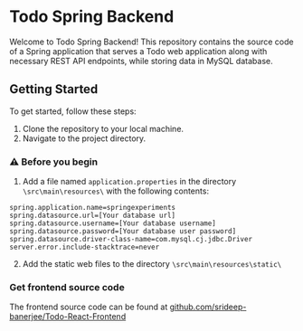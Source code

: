 # Todo Spring Backend

Welcome to Todo Spring Backend! This repository contains the source code of a Spring application that serves a Todo web application along with necessary REST API endpoints, while storing data in MySQL database.

## Getting Started

To get started, follow these steps:

1. Clone the repository to your local machine.
2. Navigate to the project directory.

### ⚠️ Before you begin

1. Add a file named `application.properties` in the directory `\src\main\resources\` with the following contents:
```
spring.application.name=springexperiments
spring.datasource.url=[Your database url]
spring.datasource.username=[Your database username]
spring.datasource.password=[Your database user password]
spring.datasource.driver-class-name=com.mysql.cj.jdbc.Driver
server.error.include-stacktrace=never
```
2. Add the static web files to the directory `\src\main\resources\static\`

### Get frontend source code

The frontend source code can be found at [github.com/srideep-banerjee/Todo-React-Frontend]([url](https://github.com/srideep-banerjee/Todo-React-Frontend))
